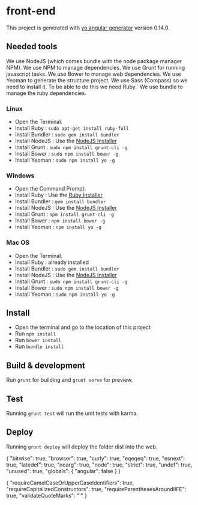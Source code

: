 # front-end

This project is generated with [yo angular generator](https://github.com/yeoman/generator-angular)
version 0.14.0.

## Needed tools

We use NodeJS (which comes bundle with the node package manager NPM).
We use NPM to manage dependencies.
We use Grunt for running javascript tasks.
We use Bower to manage web dependencies.
We use Yeoman to generate the structure project. 
We use Sass (Compass) so we need to install it.
To be able to do this we need Ruby.`
We use bundle to manage the ruby dependencies.

### Linux

- Open the Terminal.
- Install Ruby : `sudo apt-get install ruby-full`
- Install Bundler : `sudo gem install bundler`
- Install NodeJS : Use the [NodeJS Installer](https://nodejs.org/en/download/)
- Install Grunt : `sudo npm install grunt-cli -g`
- Install Bower : `sudo npm install bower -g`
- Install Yeoman : `sudo npm install yo -g`

### Windows

- Open the Command Prompt.
- Install Ruby : Use the [Ruby Installer](http://rubyinstaller.org/)
- Install Bundler : `gem install bundler`
- Install NodeJS : Use the [NodeJS Installer](https://nodejs.org/en/download/)
- Install Grunt : `npm install grunt-cli -g`
- Install Bower : `npm install bower -g`
- Install Yeoman : `npm install yo -g`

### Mac OS

- Open the Terminal.
- Install Ruby : already installed
- Install Bundler : `sudo gem install bundler`
- Install NodeJS : Use the [NodeJS Installer](https://nodejs.org/en/download/)
- Install Grunt : `sudo npm install grunt-cli -g`
- Install Bower : `sudo npm install bower -g`
- Install Yeoman : `sudo npm install yo -g`

## Install

- Open the terminal and go to the location of this project
- Run `npm install`
- Run `bower install`
- Run `bundle install`

## Build & development

Run `grunt` for building and `grunt serve` for preview.

## Test

Running `grunt test` will run the unit tests with karma.

## Deploy

Running `grunt deploy` will deploy the folder dist into the web.


{
  "bitwise": true,
  "browser": true,
  "curly": true,
  "eqeqeq": true,
  "esnext": true,
  "latedef": true,
  "noarg": true,
  "node": true,
  "strict": true,
  "undef": true,
  "unused": true,
  "globals": {
    "angular": false
  }
}


{
  "requireCamelCaseOrUpperCaseIdentifiers": true,
  "requireCapitalizedConstructors": true,
  "requireParenthesesAroundIIFE": true,
  "validateQuoteMarks": "'"
}
